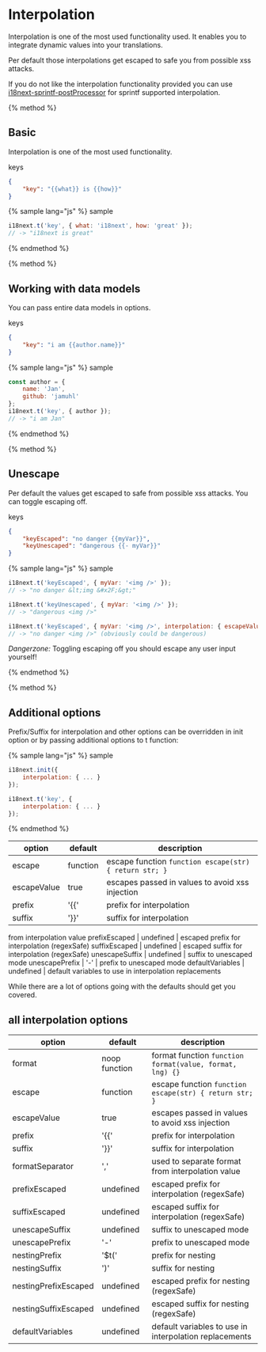 <!-- toc -->
# Interpolation

Interpolation is one of the most used functionality used. It enables you to integrate dynamic values into your translations.

Per default those interpolations get escaped to safe you from possible xss attacks.

If you do not like the interpolation functionality provided you can use [i18next-sprintf-postProcessor](https://github.com/i18next/i18next-sprintf-postProcessor) for sprintf supported interpolation.

{% method %}
## Basic

Interpolation is one of the most used functionality.

keys

```json
{
    "key": "{{what}} is {{how}}"
}
```

{% sample lang="js" %}
sample

```js
i18next.t('key', { what: 'i18next', how: 'great' });
// -> "i18next is great"
```

{% endmethod %}

{% method %}
## Working with data models

You can pass entire data models in options.

keys

```json
{
    "key": "i am {{author.name}}"
}
```

{% sample lang="js" %}
sample

```js
const author = { 
    name: 'Jan',
    github: 'jamuhl'
};
i18next.t('key', { author });
// -> "i am Jan"
```

{% endmethod %}




{% method %}
## Unescape

Per default the values get escaped to safe from possible xss attacks. You can toggle escaping off.

keys

```json
{
    "keyEscaped": "no danger {{myVar}}",
    "keyUnescaped": "dangerous {{- myVar}}"
}
```

{% sample lang="js" %}
sample

```js
i18next.t('keyEscaped', { myVar: '<img />' });
// -> "no danger &lt;img &#x2F;&gt;"

i18next.t('keyUnescaped', { myVar: '<img />' });
// -> "dangerous <img />"

i18next.t('keyEscaped', { myVar: '<img />', interpolation: { escapeValue: false } });
// -> "no danger <img />" (obviously could be dangerous)

```

*Dangerzone:* Toggling escaping off you should escape any user input yourself!


{% endmethod %}



{% method %}
## Additional options

Prefix/Suffix for interpolation and other options can be overridden in init option or by passing additional options to t function:

{% sample lang="js" %}
sample

```js
i18next.init({
    interpolation: { ... }
});

i18next.t('key', {
    interpolation: { ... }
});
```
{% endmethod %}




option            | default             | description
----------------- | --------------------| -----------------
escape            | function            | escape function `function escape(str) { return str; }`
escapeValue       | true                | escapes passed in values to avoid xss injection
prefix            | '{{'                | prefix for interpolation
suffix            | '}}'                | suffix for interpolation
 from interpolation value
prefixEscaped     | undefined           | escaped prefix for interpolation (regexSafe)
suffixEscaped     | undefined           | escaped suffix for interpolation (regexSafe)
unescapeSuffix    | undefined           | suffix to unescaped mode
unescapePrefix    | '-'                 | prefix to unescaped mode
defaultVariables  | undefined           | default variables to use in interpolation replacements

While there are a lot of options going with the defaults should get you covered.


## all interpolation options

option            | default             | description
----------------- | --------------------| -----------------
format            | noop function       | format function `function format(value, format, lng) {}`
escape            | function            | escape function `function escape(str) { return str; }`
escapeValue       | true                | escapes passed in values to avoid xss injection
prefix            | '{{'                | prefix for interpolation
suffix            | '}}'                | suffix for interpolation
formatSeparator   | ','                 | used to separate format from interpolation value
prefixEscaped     | undefined           | escaped prefix for interpolation (regexSafe)
suffixEscaped     | undefined           | escaped suffix for interpolation (regexSafe)
unescapeSuffix    | undefined           | suffix to unescaped mode
unescapePrefix    | '-'                 | prefix to unescaped mode
nestingPrefix     | '$t('               | prefix for nesting
nestingSuffix     | ')'                 | suffix for nesting
nestingPrefixEscaped     | undefined               | escaped prefix for nesting (regexSafe)
nestingSuffixEscaped     | undefined               | escaped suffix for nesting (regexSafe)
defaultVariables  | undefined           | default variables to use in interpolation replacements

